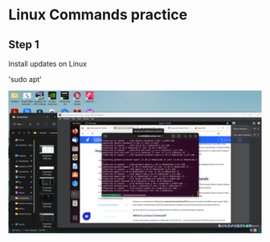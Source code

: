 # Linux Commands practice

## Step 1

Install updates on Linux

'sudo apt'

![Alt text](<images/Screenshot (289).png>)